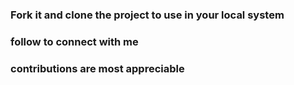 ### Fork it and clone the project to use in your local system
### follow to connect with me
### contributions are most appreciable
